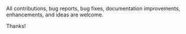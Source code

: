 All contributions, bug reports, bug fixes, documentation improvements, enhancements, and ideas are welcome.

Thanks!

